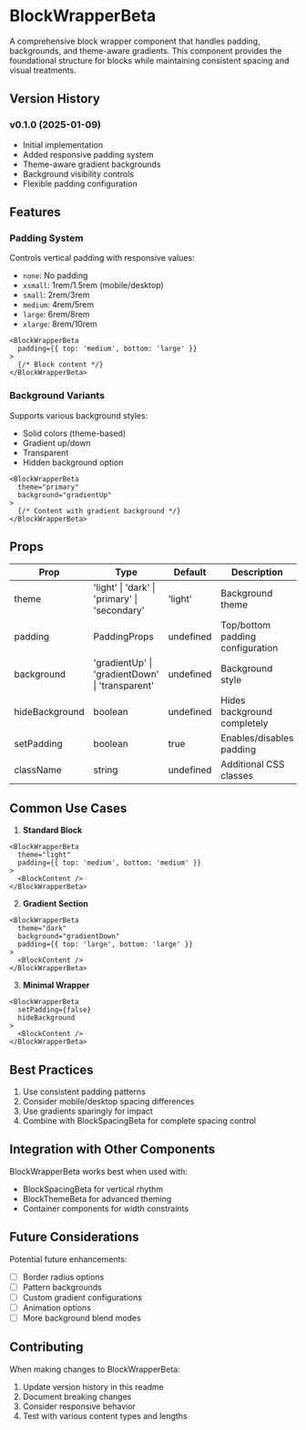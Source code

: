# BlockWrapperBeta

A comprehensive block wrapper component that handles padding, backgrounds, and theme-aware gradients. This component provides the foundational structure for blocks while maintaining consistent spacing and visual treatments.

## Version History

### v0.1.0 (2025-01-09)
- Initial implementation
- Added responsive padding system
- Theme-aware gradient backgrounds
- Background visibility controls
- Flexible padding configuration

## Features

### Padding System
Controls vertical padding with responsive values:
- `none`: No padding
- `xsmall`: 1rem/1.5rem (mobile/desktop)
- `small`: 2rem/3rem
- `medium`: 4rem/5rem
- `large`: 6rem/8rem
- `xlarge`: 8rem/10rem

```tsx
<BlockWrapperBeta
  padding={{ top: 'medium', bottom: 'large' }}
>
  {/* Block content */}
</BlockWrapperBeta>
```

### Background Variants
Supports various background styles:
- Solid colors (theme-based)
- Gradient up/down
- Transparent
- Hidden background option

```tsx
<BlockWrapperBeta
  theme="primary"
  background="gradientUp"
>
  {/* Content with gradient background */}
</BlockWrapperBeta>
```

## Props

| Prop | Type | Default | Description |
|------|------|---------|-------------|
| theme | 'light' \| 'dark' \| 'primary' \| 'secondary' | 'light' | Background theme |
| padding | PaddingProps | undefined | Top/bottom padding configuration |
| background | 'gradientUp' \| 'gradientDown' \| 'transparent' | undefined | Background style |
| hideBackground | boolean | undefined | Hides background completely |
| setPadding | boolean | true | Enables/disables padding |
| className | string | undefined | Additional CSS classes |

## Common Use Cases

1. **Standard Block**
```tsx
<BlockWrapperBeta
  theme="light"
  padding={{ top: 'medium', bottom: 'medium' }}
>
  <BlockContent />
</BlockWrapperBeta>
```

2. **Gradient Section**
```tsx
<BlockWrapperBeta
  theme="dark"
  background="gradientDown"
  padding={{ top: 'large', bottom: 'large' }}
>
  <BlockContent />
</BlockWrapperBeta>
```

3. **Minimal Wrapper**
```tsx
<BlockWrapperBeta
  setPadding={false}
  hideBackground
>
  <BlockContent />
</BlockWrapperBeta>
```

## Best Practices

1. Use consistent padding patterns
2. Consider mobile/desktop spacing differences
3. Use gradients sparingly for impact
4. Combine with BlockSpacingBeta for complete spacing control

## Integration with Other Components

BlockWrapperBeta works best when used with:
- BlockSpacingBeta for vertical rhythm
- BlockThemeBeta for advanced theming
- Container components for width constraints

## Future Considerations

Potential future enhancements:
- [ ] Border radius options
- [ ] Pattern backgrounds
- [ ] Custom gradient configurations
- [ ] Animation options
- [ ] More background blend modes

## Contributing

When making changes to BlockWrapperBeta:
1. Update version history in this readme
2. Document breaking changes
3. Consider responsive behavior
4. Test with various content types and lengths

